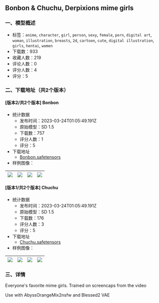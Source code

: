 ## Bonbon & Chuchu, Derpixions mime girls
### 一、模型概述

- 标签：`anime`, `character`, `girl`, `person`, `sexy`, `female`, `porn`, `digital art`, `woman`, `illustration`, `breasts`, `2d`, `cartoon`, `cute`, `digital illustration`, `girls`, `hentai`, `women`
- 下载数：933
- 收藏人数：219
- 评论人数：0
- 评分人数：4
- 评分：5

### 二、下载地址（共2个版本）

#### [版本2/共2个版本] Bonbon

- 统计数据
  - 发布时间：2023-03-24T01:05:49.191Z
  - 原始模型：SD 1.5
  - 下载数：757
  - 评分人数：1
  - 评分：5
- 下载地址
  - [Bonbon.safetensors](https://civitai.com/api/download/models/28116)
- 样例图像：

| <img src="https://image.civitai.com/xG1nkqKTMzGDvpLrqFT7WA/a9c73e7f-2194-42a1-9541-080822b61700/width=450/316600.jpeg" /> | <img src="https://image.civitai.com/xG1nkqKTMzGDvpLrqFT7WA/86740388-58bf-46c8-40a1-d10a92cf7e00/width=450/316443.jpeg" /> | <img src="https://image.civitai.com/xG1nkqKTMzGDvpLrqFT7WA/fcc81c8c-dafe-4bca-e1a7-751b40b61e00/width=450/316447.jpeg" /> | <img src="https://image.civitai.com/xG1nkqKTMzGDvpLrqFT7WA/ffaacd86-ae56-4006-7113-d74cdabf5d00/width=450/316446.jpeg" /> |
| ---- | ---- | ---- | ---- |

#### [版本1/共2个版本] Chuchu

- 统计数据
  - 发布时间：2023-03-24T01:05:49.191Z
  - 原始模型：SD 1.5
  - 下载数：176
  - 评分人数：3
  - 评分：5
- 下载地址
  - [Chuchu.safetensors](https://civitai.com/api/download/models/28117)
- 样例图像：

| <img src="https://image.civitai.com/xG1nkqKTMzGDvpLrqFT7WA/d1b679ec-1fc2-4fa5-36c7-695e2ee4cc00/width=450/316452.jpeg" /> | <img src="https://image.civitai.com/xG1nkqKTMzGDvpLrqFT7WA/1e69ae47-3fb8-431e-4810-a0a473527400/width=450/316451.jpeg" /> | <img src="https://image.civitai.com/xG1nkqKTMzGDvpLrqFT7WA/26f40478-d067-4db2-425a-1b2a0f7b9a00/width=450/316450.jpeg" /> | <img src="https://image.civitai.com/xG1nkqKTMzGDvpLrqFT7WA/37d8f40d-908d-4346-4446-bd24390a2d00/width=450/316449.jpeg" /> |
| ---- | ---- | ---- | ---- |


### 三、详情
<p>Everyone's favorite mime girls. Trained on screencaps from the video</p><p>Use with AbyssOrangeMix2nsfw and Blessed2 VAE</p>